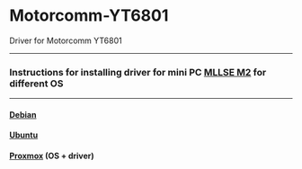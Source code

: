 # Motorcomm-YT6801
Driver for Motorcomm YT6801

------------

### Instructions for installing driver for mini PC [MLLSE M2](http://aliexpress.com/item/1005006510890816.html? "MLLSE M2") for different OS

------------

#### [Debian](https://github.com/dante1613/Motorcomm-YT6801/blob/f514f089a0b239bac8cfbf37bad521d00d281278/Debian%20-%20instruction.md "Debian")
#### [Ubuntu](https://github.com/dante1613/Motorcomm-YT6801/blob/main/Ubuntu%20-%20instruction.md "Ubuntu")
#### [Proxmox]([https://github.com/dante1613/Motorcomm-YT6801/blob/main/Proxmox%20-%20instruction.md](https://github.com/dante1613/Motorcomm-YT6801/blob/f514f089a0b239bac8cfbf37bad521d00d281278/Proxmox%20-%20instruction.md) "Proxmox") (OS + driver)
